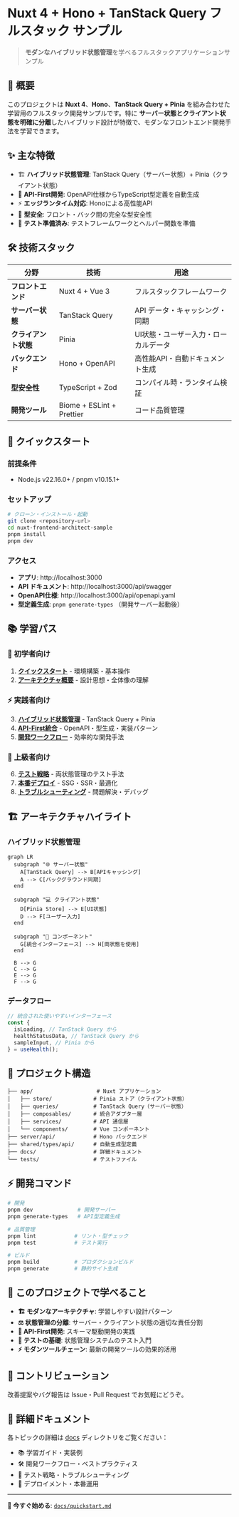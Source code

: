 # Nuxt 4 + Hono + TanStack Query フルスタック サンプル

> **モダンなハイブリッド状態管理**を学べるフルスタックアプリケーションサンプル

## 📖 概要

このプロジェクトは **Nuxt 4**、**Hono**、**TanStack Query + Pinia** を組み合わせた学習用のフルスタック開発サンプルです。特に **サーバー状態とクライアント状態を明確に分離**したハイブリッド設計が特徴で、モダンなフロントエンド開発手法を学習できます。

## ✨ 主な特徴

- 🏗️ **ハイブリッド状態管理**: TanStack Query（サーバー状態）+ Pinia（クライアント状態）
- 🔗 **API-First開発**: OpenAPI仕様からTypeScript型定義を自動生成
- ⚡ **エッジランタイム対応**: Honoによる高性能API
- 🎯 **型安全**: フロント・バック間の完全な型安全性
- 🧪 **テスト準備済み**: テストフレームワークとヘルパー関数を準備

## 🛠️ 技術スタック

| 分野                 | 技術                      | 用途                                 |
| -------------------- | ------------------------- | ------------------------------------ |
| **フロントエンド**   | Nuxt 4 + Vue 3            | フルスタックフレームワーク           |
| **サーバー状態**     | TanStack Query            | API データ・キャッシング・同期       |
| **クライアント状態** | Pinia                     | UI状態・ユーザー入力・ローカルデータ |
| **バックエンド**     | Hono + OpenAPI            | 高性能API・自動ドキュメント生成      |
| **型安全性**         | TypeScript + Zod          | コンパイル時・ランタイム検証         |
| **開発ツール**       | Biome + ESLint + Prettier | コード品質管理                       |

## 🚀 クイックスタート

### 前提条件

- Node.js v22.16.0+ / pnpm v10.15.1+

### セットアップ

```bash
# クローン・インストール・起動
git clone <repository-url>
cd nuxt-frontend-architect-sample
pnpm install
pnpm dev
```

### アクセス

- **アプリ**: http://localhost:3000
- **API ドキュメント**: http://localhost:3000/api/swagger
- **OpenAPI仕様**: http://localhost:3000/api/openapi.yaml
- **型定義生成**: `pnpm generate-types` （開発サーバー起動後）

## 📚 学習パス

### 🔰 初学者向け

1. **[クイックスタート](./docs/quickstart.md)** - 環境構築・基本操作
2. **[アーキテクチャ概要](./docs/architecture.md)** - 設計思想・全体像の理解

### ⚡ 実践者向け

3. **[ハイブリッド状態管理](./docs/state-management.md)** - TanStack Query + Pinia
4. **[API-First統合](./docs/api-integration.md)** - OpenAPI・型生成・実装パターン
5. **[開発ワークフロー](./docs/development.md)** - 効率的な開発手法

### 🎯 上級者向け

6. **[テスト戦略](./docs/testing.md)** - 両状態管理のテスト手法
7. **[本番デプロイ](./docs/deployment.md)** - SSG・SSR・最適化
8. **[トラブルシューティング](./docs/troubleshooting.md)** - 問題解決・デバッグ

## 🏗️ アーキテクチャハイライト

### ハイブリッド状態管理

```mermaid
graph LR
  subgraph "🌐 サーバー状態"
    A[TanStack Query] --> B[APIキャッシング]
    A --> C[バックグラウンド同期]
  end

  subgraph "💻 クライアント状態"
    D[Pinia Store] --> E[UI状態]
    D --> F[ユーザー入力]
  end

  subgraph "🎨 コンポーネント"
    G[統合インターフェース] --> H[両状態を使用]
  end

  B --> G
  C --> G
  E --> G
  F --> G
```

### データフロー

```typescript
// 統合された使いやすいインターフェース
const {
  isLoading, // TanStack Query から
  healthStatusData, // TanStack Query から
  sampleInput, // Pinia から
} = useHealth();
```

## 📁 プロジェクト構造

```
├── app/                    # Nuxt アプリケーション
│   ├── store/             # Pinia ストア（クライアント状態）
│   ├── queries/           # TanStack Query（サーバー状態）
│   ├── composables/       # 統合アダプター層
│   ├── services/          # API 通信層
│   └── components/        # Vue コンポーネント
├── server/api/            # Hono バックエンド
├── shared/types/api/      # 自動生成型定義
├── docs/                  # 詳細ドキュメント
└── tests/                 # テストファイル
```

## ⚡ 開発コマンド

```bash
# 開発
pnpm dev              # 開発サーバー
pnpm generate-types   # API型定義生成

# 品質管理
pnpm lint            # リント・型チェック
pnpm test            # テスト実行

# ビルド
pnpm build           # プロダクションビルド
pnpm generate        # 静的サイト生成
```

## 🎯 このプロジェクトで学べること

- **🏗️ モダンなアーキテクチャ**: 学習しやすい設計パターン
- **⚖️ 状態管理の分離**: サーバー・クライアント状態の適切な責任分割
- **🔄 API-First開発**: スキーマ駆動開発の実践
- **🧪 テストの基礎**: 状態管理システムのテスト入門
- **⚡ モダンツールチェーン**: 最新の開発ツールの効果的活用

## 🤝 コントリビューション

改善提案やバグ報告は Issue・Pull Request でお気軽にどうぞ。

## 📖 詳細ドキュメント

各トピックの詳細は [docs](./docs/) ディレクトリをご覧ください：

- 📚 学習ガイド・実装例
- 🛠️ 開発ワークフロー・ベストプラクティス
- 🧪 テスト戦略・トラブルシューティング
- 🚀 デプロイメント・本番運用

---

**🚀 今すぐ始める**: [`docs/quickstart.md`](./docs/quickstart.md)
